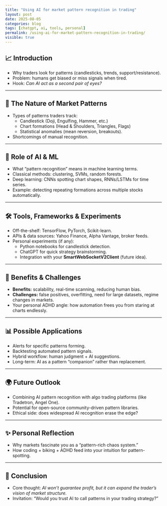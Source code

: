 ```yaml
---
title: "Using AI for market pattern recognition in trading"
layout: post
date: 2025-08-05
categories: blog
tags: [chatgpt, ai, tools, personal]
permalink: /using-ai-for-market-pattern-recognition-in-trading/
visible: true
---
```


## 📈 Introduction
- Why traders look for patterns (candlesticks, trends, support/resistance).  
- Problem: humans get biased or miss signals when tired.  
- Hook: *Can AI act as a second pair of eyes?*  

---

## 🧩 The Nature of Market Patterns
- Types of patterns traders track:  
  - Candlestick (Doji, Engulfing, Hammer, etc.)  
  - Chart formations (Head & Shoulders, Triangles, Flags)  
  - Statistical anomalies (mean reversion, breakouts).  
- Shortcomings of manual recognition.  

---

## 🤖 Role of AI & ML
- What “pattern recognition” means in machine learning terms.  
- Classical methods: clustering, SVMs, random forests.  
- Deep learning: CNNs spotting chart shapes, RNNs/LSTMs for time series.  
- Example: detecting repeating formations across multiple stocks automatically.  

---

## 🛠️ Tools, Frameworks & Experiments
- Off-the-shelf: TensorFlow, PyTorch, Scikit-learn.  
- APIs & data sources: Yahoo Finance, Alpha Vantage, broker feeds.  
- Personal experiments (if any):  
  - Python notebooks for candlestick detection.  
  - ChatGPT for quick strategy brainstorming.  
  - Integration with your **SmartWebSocketV2Client** (future idea).  

---

## 🎯 Benefits & Challenges
- **Benefits:** scalability, real-time scanning, reducing human bias.  
- **Challenges:** false positives, overfitting, need for large datasets, regime changes in markets.  
- Your personal ADHD angle: how automation frees you from staring at charts endlessly.  

---

## 📊 Possible Applications
- Alerts for specific patterns forming.  
- Backtesting automated pattern signals.  
- Hybrid workflow: human judgment + AI suggestions.  
- Long-term: AI as a pattern “companion” rather than replacement.  

---

## 🌍 Future Outlook
- Combining AI pattern recognition with algo trading platforms (like Tradetron, Angel One).  
- Potential for open-source community-driven pattern libraries.  
- Ethical side: does widespread AI recognition erase the edge?  

---

## ✨ Personal Reflection
- Why markets fascinate you as a “pattern-rich chaos system.”  
- How coding + biking + ADHD feed into your intuition for pattern-spotting.  

---

## 📌 Conclusion
- Core thought: *AI won’t guarantee profit, but it can expand the trader’s vision of market structure.*  
- Invitation: “Would you trust AI to call patterns in your trading strategy?”  
